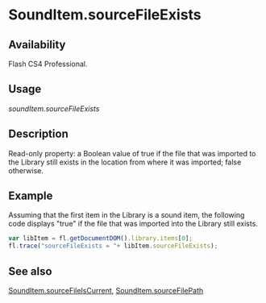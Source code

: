 # SoundItem.sourceFileExists

## Availability

Flash CS4 Professional.

## Usage

*soundItem.sourceFileExists*

## Description

Read-only property: a Boolean value of true if the file that was imported to the Library still exists in the location from where it was imported; false otherwise.

## Example

Assuming that the first item in the Library is a sound item, the following code displays "true" if the file that was imported into the Library still exists.

```javascript
var libItem = fl.getDocumentDOM().library.items[0];
fl.trace("sourceFileExists = "+ libItem.sourceFileExists);
```

## See also

[SoundItem.sourceFileIsCurrent](../SoundItem_object/SoundItem11.md), [SoundItem.sourceFilePath](../SoundItem_object/SoundItem12.md)

